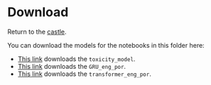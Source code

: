 # Download

Return to the [castle](https://github.com/Nkluge-correa/teeny-tiny_castle).

You can download the models for the notebooks in this folder here:

- [This link](https://drive.google.com/uc?export=download&id=1slnxFW9cP6GwUksnCYhuqRfVAAjfiJG_) downloads the `toxicity_model`.
- [This link](https://drive.google.com/uc?export=download&id=1Oj_FwIO2aZEFc334jZvOkXYCgaSoXgz7) downloads the `GRU_eng_por`.
- [This link](https://drive.google.com/uc?export=download&id=1FQaq0WIAl1883WCmlB1OfXgvzQ5PghiP) downloads the `transformer_eng_por`.
